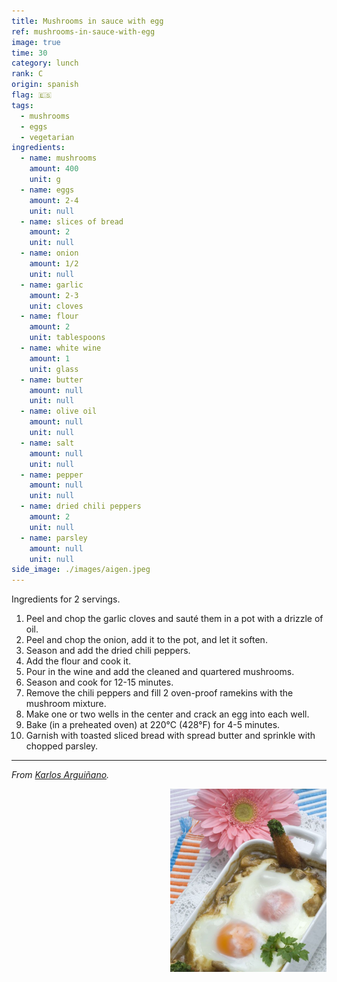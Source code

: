 ```yaml
---
title: Mushrooms in sauce with egg
ref: mushrooms-in-sauce-with-egg
image: true
time: 30
category: lunch
rank: C
origin: spanish
flag: 🇪🇸
tags:
  - mushrooms
  - eggs
  - vegetarian
ingredients:
  - name: mushrooms
    amount: 400
    unit: g
  - name: eggs
    amount: 2-4
    unit: null
  - name: slices of bread
    amount: 2
    unit: null
  - name: onion
    amount: 1/2
    unit: null
  - name: garlic
    amount: 2-3
    unit: cloves
  - name: flour
    amount: 2
    unit: tablespoons
  - name: white wine
    amount: 1
    unit: glass
  - name: butter
    amount: null
    unit: null
  - name: olive oil
    amount: null
    unit: null
  - name: salt
    amount: null
    unit: null
  - name: pepper
    amount: null
    unit: null
  - name: dried chili peppers
    amount: 2
    unit: null
  - name: parsley
    amount: null
    unit: null
side_image: ./images/aigen.jpeg
---
```


Ingredients for 2 servings.

1. Peel and chop the garlic cloves and sauté them in a pot with a drizzle of oil. 
2. Peel and chop the onion, add it to the pot, and let it soften. 
3. Season and add the dried chili peppers. 
4. Add the flour and cook it. 
5. Pour in the wine and add the cleaned and quartered mushrooms.
6. Season and cook for 12-15 minutes.
7. Remove the chili peppers and fill 2 oven-proof ramekins with the mushroom mixture. 
8. Make one or two wells in the center and crack an egg into each well. 
9. Bake (in a preheated oven) at 220°C (428°F) for 4-5 minutes.
10. Garnish with toasted sliced bread with spread butter and sprinkle with chopped parsley.

---

_From [Karlos Arguiñano](https://www.hogarmania.com/cocina/recetas/setas-hongos/champinones-salsa-huevo-3303.html)._

<img src="images/mushrooms.png" style="width:250px; float:right;"/>